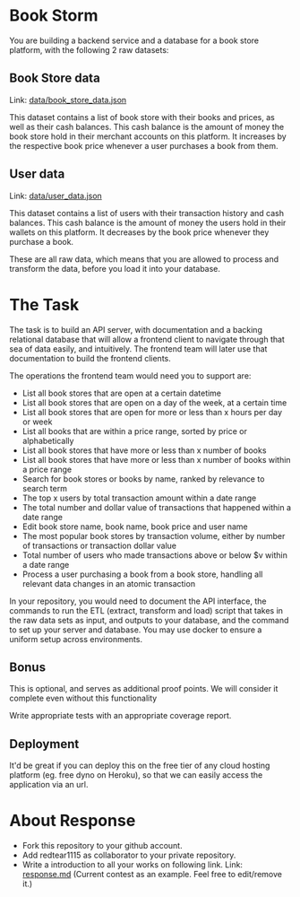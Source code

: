 # Book Storm
You are building a backend service and a database for a book store platform, with the following 2 raw datasets:

## Book Store data
Link: [data/book_store_data.json](data/book_store_data.json)

This dataset contains a list of book store with their books and prices, as well as their cash balances. This cash balance is the amount of money the book store hold in their merchant accounts on this platform. It increases by the respective book price whenever a user purchases a book from them.

## User data
Link: [data/user_data.json](data/user_data.json)

This dataset contains a list of users with their transaction history and cash balances. This cash balance is the amount of money the users hold in their wallets on this platform. It decreases by the book price whenever they purchase a book.

These are all raw data, which means that you are allowed to process and transform the data, before you load it into your database.

# The Task
The task is to build an API server, with documentation and a backing relational database that will allow a frontend client to navigate through that sea of data easily, and intuitively. The frontend team will later use that documentation to build the frontend clients.

The operations the frontend team would need you to support are:

* List all book stores that are open at a certain datetime
* List all book stores that are open on a day of the week, at a certain time
* List all book stores that are open for more or less than x hours per day or week
* List all books that are within a price range, sorted by price or alphabetically
* List all book stores that have more or less than x number of books
* List all book stores that have more or less than x number of books within a price range
* Search for book stores or books by name, ranked by relevance to search term
* The top x users by total transaction amount within a date range
* The total number and dollar value of transactions that happened within a date range
* Edit book store name, book name, book price and user name
* The most popular book stores by transaction volume, either by number of transactions or transaction dollar value
* Total number of users who made transactions above or below $v within a date range
* Process a user purchasing a book from a book store, handling all relevant data changes in an atomic transaction

In your repository, you would need to document the API interface, the commands to run the ETL (extract, transform and load) script that takes in the raw data sets as input, and outputs to your database, and the command to set up your server and database. You may use docker to ensure a uniform setup across environments.

## Bonus
This is optional, and serves as additional proof points. We will consider it complete even without this functionality

Write appropriate tests with an appropriate coverage report.

## Deployment
It'd be great if you can deploy this on the free tier of any cloud hosting platform (eg. free dyno on Heroku), so that we can easily access the application via an url.

# About Response
* Fork this repository to your github account.
* Add redtear1115 as collaborator to your private repository.
* Write a introduction to all your works on following link.
  Link: [response.md](response.md)
  (Current contest as an example. Feel free to edit/remove it.)
